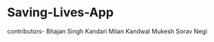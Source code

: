# Saving-Lives-App
  contributors-
        Bhajan Singh Kandari
        Milan Kandwal
        Mukesh 
        Sorav Negi

